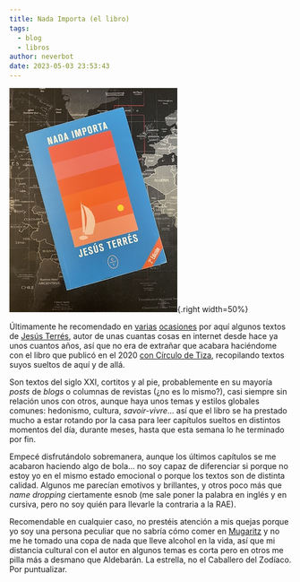 ```yaml
---
title: Nada Importa (el libro)
tags:
  - blog
  - libros
author: neverbot
date: 2023-05-03 23:53:43
---
```


![nada_importa](./nada-importa-el-libro/nada_importa.jpg){.right width=50%}

Últimamente he recomendado en [varias](/nada-importa/) [ocasiones](/cosas-que-compartir-esta-semana-5%C2%AA-de-2023/) por aquí algunos textos de [Jesús Terrés](https://nadaimporta.com), autor de unas cuantas cosas en internet desde hace ya unos cuantos años, así que no era de extrañar que acabara haciéndome con el libro que publicó en el 2020 [con Círculo de Tiza](https://circulodetiza.es/libros/nada-importa/), recopilando textos suyos sueltos de aquí y de allá.

Son textos del siglo XXI, cortitos y al pie, probablemente en su mayoría *posts* de *blogs* o columnas de revistas (¿no es lo mismo?), casi siempre sin relación unos con otros, aunque haya unos temas y estilos globales comunes: hedonismo, cultura, *savoir-vivre*... así que el libro se ha prestado mucho a estar rotando por la casa para leer capítulos sueltos en distintos momentos del día, durante meses, hasta que esta semana lo he terminado por fin.

Empecé disfrutándolo sobremanera, aunque los últimos capítulos se me acabaron haciendo algo de bola... no soy capaz de diferenciar si porque no estoy yo en el mismo estado emocional o porque los textos son de distinta calidad. Algunos me parecían emotivos y brillantes, y otros poco más que *name dropping* ciertamente esnob (me sale poner la palabra en inglés y en cursiva, pero no soy quién para llevarle la contraria a la RAE).

Recomendable en cualquier caso, no prestéis atención a mis quejas porque yo soy una persona peculiar que no sabría cómo comer en [Mugaritz](https://www.mugaritz.com/) y no me he tomado una copa de nada que lleve alcohol en la vida, así que mi distancia cultural con el autor en algunos temas es corta pero en otros me pilla más a desmano que Aldebarán. La estrella, no el Caballero del Zodíaco. Por puntualizar.
